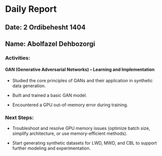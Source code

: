 # Daily Report
 ## Date: 2 Ordibehesht 1404
 ## Name: Abolfazel Dehbozorgi
### Activities:
 #### GAN (Generative Adversarial Networks) – Learning and Implementation
* Studied the core principles of GANs and their application in synthetic data generation.


* Built and trained a basic GAN model.


* Encountered a GPU out-of-memory error during training.


### Next Steps:
* Troubleshoot and resolve GPU memory issues (optimize batch size, simplify architecture, or use memory-efficient methods).

* Start generating synthetic datasets for LWD, MWD, and CBL to support further modeling and experimentation.
